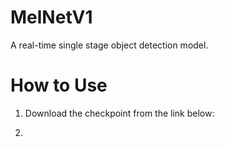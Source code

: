 # MelNetV1
A real-time single stage object detection model.

# How to Use
1. Download the checkpoint from the link below:

2. 
